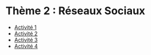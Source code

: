 # Thème 2 : Réseaux Sociaux

- [Activité 1](./Activité1_Exposés.md)
- [Activité 2](./Activité2_Graphes_amis.md)
- [Activité 3](./Activité3_cyberharcèlement.md)
- [Activité 4](./Activité4_Facebook-Instagram.md)
